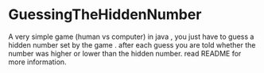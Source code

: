# GuessingTheHiddenNumber
A very simple game (human vs computer) in java , you just have to guess a hidden number set by the game . after each guess you are told whether the number was higher or lower than the hidden number. read README for more information.
